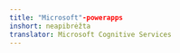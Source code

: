 ```yaml
---
title: "Microsoft"-powerapps
inshort: neapibrėžta
translator: Microsoft Cognitive Services
---
```




